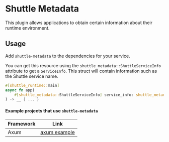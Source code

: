 # Shuttle Metadata

This plugin allows applications to obtain certain information about their runtime environment.

## Usage

Add `shuttle-metadata` to the dependencies for your service.

You can get this resource using the `shuttle_metadata::ShuttleServiceInfo` attribute to get a `ServiceInfo`. This struct will contain information such as the Shuttle service name.

```rust
#[shuttle_runtime::main]
async fn app(
    #[shuttle_metadata::ShuttleServiceInfo] service_info: shuttle_metadata::ServiceInfo,
) -> __ { ... }
```

#### Example projects that use `shuttle-metadata`

| Framework | Link                                                                                   |
| --------- | -------------------------------------------------------------------------------------- |
| Axum      | [axum example](https://github.com/shuttle-hq/shuttle-examples/tree/main/axum/metadata) |
